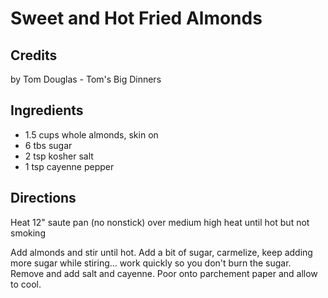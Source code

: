 # Sweet and Hot Fried Almonds 

<!-- BEGIN content -->

## Credits

by Tom Douglas - Tom's Big Dinners

## Ingredients

- 1.5 cups whole almonds, skin on
- 6 tbs sugar
- 2 tsp kosher salt
- 1 tsp cayenne pepper

## Directions

Heat 12" saute pan (no nonstick) over medium high heat until hot but not smoking  
  
 Add almonds and stir until hot. Add a bit of sugar, carmelize, keep adding more sugar while stiring... work quickly so you don't burn the sugar. Remove and add salt and cayenne. Poor onto parchement paper and allow to cool.

<!-- END content -->

